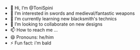 - 👋 Hi, I’m @ToniSpini
- 👀 I’m interested in swords and medieval/fantastic weapons
- 🌱 I’m currently learning new blacksmith's technics
- 💞️ I’m looking to collaborate on new designs
- 📫 How to reach me ...
- 😄 Pronouns: he/him
- ⚡ Fun fact: i'm bald

<!---
ToniSpini/ToniSpini is a ✨ special ✨ repository because its `README.md` (this file) appears on your GitHub profile.
You can click the Preview link to take a look at your changes.
--->
